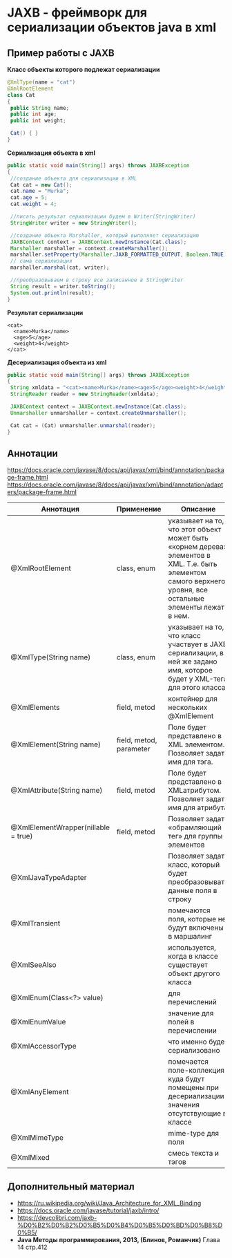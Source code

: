 # JAXB - фреймворк для сериализации объектов java в xml

## Пример работы с JAXB

**Класс объекты которого подлежат сериализации**
```java
@XmlType(name = "cat")
@XmlRootElement
class Cat
{
 public String name;
 public int age;
 public int weight;

 Cat() { }
}
```

**Сериализация объекта в xml**
```java
public static void main(String[] args) throws JAXBException
{
 //создание объекта для сериализации в XML
 Cat cat = new Cat();
 cat.name = "Murka";
 cat.age = 5;
 cat.weight = 4;

 //писать результат сериализации будем в Writer(StringWriter)
 StringWriter writer = new StringWriter();

 //создание объекта Marshaller, который выполняет сериализацию
 JAXBContext context = JAXBContext.newInstance(Cat.class);
 Marshaller marshaller = context.createMarshaller();
 marshaller.setProperty(Marshaller.JAXB_FORMATTED_OUTPUT, Boolean.TRUE);
 // сама сериализация
 marshaller.marshal(cat, writer);

 //преобразовываем в строку все записанное в StringWriter
 String result = writer.toString();
 System.out.println(result);
}
```

**Результат сериализации**
```
<cat>
  <name>Murka</name>
  <age>5</age>
  <weight>4</weight>
</cat>
```

**Десериализация объекта из xml**
```java
public static void main(String[] args) throws JAXBException
{
 String xmldata = "<cat><name>Murka</name><age>5</age><weight>4</weight></cat>"";
 StringReader reader = new StringReader(xmldata);

 JAXBContext context = JAXBContext.newInstance(Cat.class);
 Unmarshaller unmarshaller = context.createUnmarshaller();

 Cat cat = (Cat) unmarshaller.unmarshal(reader);
}
```

## Аннотации

https://docs.oracle.com/javase/8/docs/api/javax/xml/bind/annotation/package-frame.html
https://docs.oracle.com/javase/8/docs/api/javax/xml/bind/annotation/adapters/package-frame.html

Аннотация | Применение | Описание
-- | -- | --
@XmlRootElement | class, enum | указывает на то, что этот объект может быть «корнем дерева» элементов в XML. Т.е. быть элементом самого верхнего уровня, все остальные элементы лежат в нем.
@XmlType(String name) | class, enum | указывает на то, что класс участвует в JAXB сериализации, в ней же задано имя, которое будет у XML-тега для этого класса
@XmlElements | field, metod | контейнер для нескольких @XmlElement
@XmlElement(String name) | field, metod, parameter | Поле будет представлено в XML элементом. Позволяет задать имя для тэга.
@XmlAttribute(String name) | field, metod | Поле будет представлено в XMLатрибутом. Позволяет задать имя для атрибута
@XmlElementWrapper(nillable = true) | field, metod | Позволяет задать «обрамляющий тег» для группы элементов
@XmlJavaTypeAdapter |  | Позволяет задать класс, который будет преобразовывать данные поля в строку
@XmlTransient |  | помечаются поля, которые не будут включены в маршалинг
@XmlSeeAlso |  | используется, когда в классе существует объект другого класса
@XmlEnum(Class<?>	value) |  | для перечислений
@XmlEnumValue |  | значение для полей в перечислении
@XmlAccessorType |  | что именно будет сериализовано
@XmlAnyElement |  | помечается поле-коллекция куда будут помещены при десериализации значения отсутствующие в классе
@XmlMimeType |  | mime-type для поля
@XmlMixed |  | смесь текста и тэгов

## Дополнительный материал
 - https://ru.wikipedia.org/wiki/Java_Architecture_for_XML_Binding
 - https://docs.oracle.com/javase/tutorial/jaxb/intro/
 - https://devcolibri.com/jaxb-%D0%B2%D0%B2%D0%B5%D0%B4%D0%B5%D0%BD%D0%B8%D0%B5/
 - **Java Методы программирования, 2013, (Блинов, Романчик)** Глава 14 стр.412
